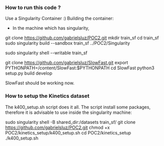### How to run this code ?
Use a Singularity Container :)
Building the container:
- In the machine which has singularity,

git clone https://github.com/gabrielsluz/POC2.git
mkdir train_sf
cd train_sf
sudo singularity build --sandbox train_sf ../POC2/Singularity

sudo singularity shell --writable train_sf

git clone https://github.com/gabrielsluz/SlowFast.git
export PYTHONPATH=/content/SlowFast:$PYTHONPATH
cd SlowFast
python3 setup.py build develop

SlowFast should be working now.

### How to setup the Kinetics dataset
The k400_setup.sh script does it all.
The script install some packages, therefore it is advisable to use inside the
singularity machine: 

sudo singularity shell -B shared_dir:/datasets train_sf/
git clone https://github.com/gabrielsluz/POC2.git
chmod +x POC2/kinetics_setup/k400_setup.sh
cd POC2/kinetics_setup
./k400_setup.sh

